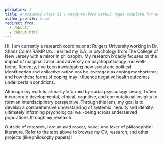 ```yaml
---
permalink: /
title: #"Academic Pages is a ready-to-fork GitHub Pages template for academic personal websites"
author_profile: true
redirect_from: 
  - /about/
  - /about.html
---
```


Hi! I am currently a research coordinator at Rutgers University working in Dr. Shana Cole's RAMP lab. I earned my B.A. in psychology from The College of New Jersey with a minor in philosophy. My research broadly focuses on the impact of marginalization and adversity on psychopathology and well-being. Recently, I've been investigating how social and political identification and collective action can be leveraged as coping mechanisms, and how these forms of coping may influence negative health outcomes under certain conditions.

Although my work is primarily informed by social psychology theory, I often incorporate developmental, clinical, cognitive, and computational insights to form an interdisciplinary perspective. Through this lens, my goal is to develop a comprehensive understanding of systemic inequity and identity, ultimately informing psychological well-being across underserved populations through my research.

Outside of research, I am an avid reader, baker, and lover of philosophical literature. Refer to the tabs above to browse my CV, research, and other projects (like philosophy papers)!   
